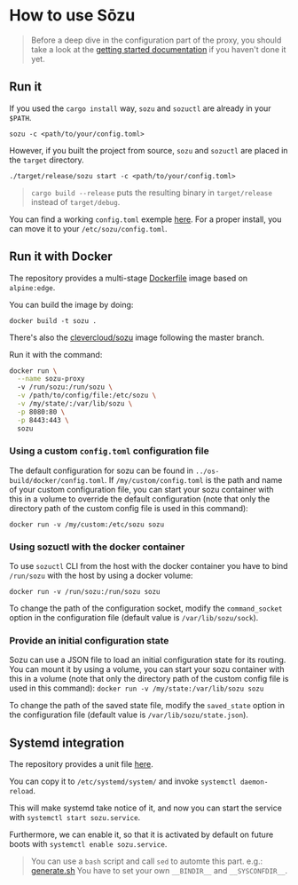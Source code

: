 # How to use Sōzu

> Before a deep dive in the configuration part of the proxy, you should take a look at the [getting started documentation](./getting_started.md) if you haven't done it yet.

## Run it

If you used the `cargo install` way, `sozu` and `sozuctl` are already in your `$PATH`.

`sozu -c <path/to/your/config.toml>`

However, if you built the project from source, `sozu` and `sozuctl` are placed in the `target` directory.

`./target/release/sozu start -c <path/to/your/config.toml>`

> `cargo build --release` puts the resulting binary in `target/release` instead of `target/debug`.

You can find a working `config.toml` exemple [here][cfg]. For a proper install, you can move it to your `/etc/sozu/config.toml`.

## Run it with Docker

The repository provides a multi-stage [Dockerfile][df] image based on `alpine:edge`.

You can build the image by doing:

`docker build -t sozu .`

There's also the [clevercloud/sozu](https://hub.docker.com/r/clevercloud/sozu/) image
following the master branch.

Run it with the command:

```bash
docker run \
  --name sozu-proxy
  -v /run/sozu:/run/sozu \
  -v /path/to/config/file:/etc/sozu \
  -v /my/state/:/var/lib/sozu \
  -p 8080:80 \
  -p 8443:443 \
  sozu
```

### Using a custom `config.toml` configuration file

The default configuration for sozu can be found in `../os-build/docker/config.toml`.
If `/my/custom/config.toml` is the path and name of your custom configuration file, you can start your sozu container with this in a volume to override the default configuration (note that only the directory path of the custom config file is used in this command):

`docker run -v /my/custom:/etc/sozu sozu`

### Using sozuctl with the docker container

To use `sozuctl` CLI from the host with the docker container you have to bind `/run/sozu` with the host by using a docker volume:

`docker run -v /run/sozu:/run/sozu sozu`

To change the path of the configuration socket, modify the `command_socket` option in the configuration file (default value is `/var/lib/sozu/sock`).

### Provide an initial configuration state

Sozu can use a JSON file to load an initial configuration state for its routing. You can mount it by using a volume, you can start your sozu container with this in a volume (note that only the directory path of the custom config file is used in this command):
`docker run -v /my/state:/var/lib/sozu sozu`

To change the path of the saved state file, modify the `saved_state` option in the configuration file (default value is `/var/lib/sozu/state.json`).

[cfg]: https://github.com/sozu-proxy/sozu/blob/master/bin/config.toml
[df]: https://github.com/sozu-proxy/sozu/blob/master/Dockerfile

## Systemd integration

The repository provides a unit file [here][un].

You can copy it to `/etc/systemd/system/` and invoke `systemctl daemon-reload`.

This will make systemd take notice of it, and now you can start the service with `systemctl start sozu.service`.

Furthermore, we can enable it, so that it is activated by default on future boots with `systemctl enable sozu.service`.

> You can use a `bash` script and call `sed` to automte this part. e.g.: [generate.sh][gen]
> You have to set your own `__BINDIR__` and `__SYSCONFDIR__`.

[un]: https://github.com/sozu-proxy/sozu/blob/master/os-build/systemd/sozu.service.in
[gen]: https://github.com/sozu-proxy/sozu/blob/master/os-build/exherbo/generate.sh
